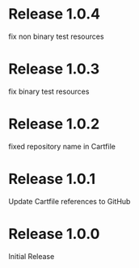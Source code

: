 # Release 1.0.4
fix non binary test resources

# Release 1.0.3
fix binary test resources

# Release 1.0.2
fixed repository name in Cartfile

# Release 1.0.1
Update Cartfile references to GitHub

# Release 1.0.0
Initial Release

